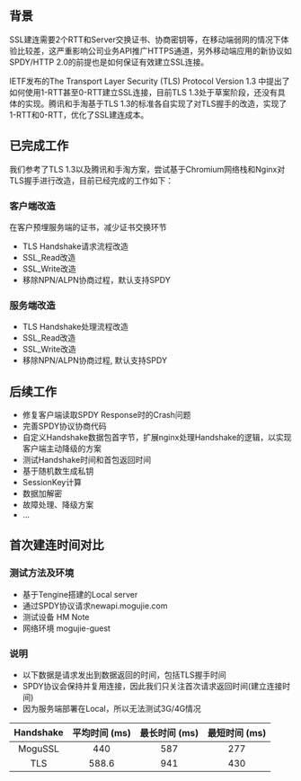 ## 背景
SSL建连需要2个RTT和Server交换证书、协商密钥等，在移动端弱网的情况下体验比较差，这严重影响公司业务API推广HTTPS通道，另外移动端应用的新协议如SPDY/HTTP 2.0的前提也是如何保证有效建立SSL连接。

IETF发布的The Transport Layer Security (TLS) Protocol Version 1.3 中提出了如何使用1-RTT甚至0-RTT建立SSL连接，目前TLS 1.3处于草案阶段，还没有具体的实现。腾讯和手淘基于TLS 1.3的标准各自实现了对TLS握手的改造，实现了1-RTT和0-RTT，优化了SSL建连成本。

## 已完成工作
我们参考了TLS 1.3以及腾讯和手淘方案，尝试基于Chromium网络栈和Nginx对TLS握手进行改造，目前已经完成的工作如下：
### 客户端改造
在客户预埋服务端的证书，减少证书交换环节
- TLS Handshake请求流程改造
- SSL_Read改造
- SSL_Write改造
- 移除NPN/ALPN协商过程，默认支持SPDY

### 服务端改造
- TLS Handshake处理流程改造
- SSL_Read改造
- SSL_Write改造
- 移除NPN/ALPN协商过程, 默认支持SPDY

## 后续工作
- 修复客户端读取SPDY Response时的Crash问题
- 完善SPDY协议协商代码
- 自定义Handshake数据包首字节，扩展nginx处理Handshake的逻辑，以实现客户端主动降级的方案
- 测试Handshake时间和首包返回时间
- 基于随机数生成私钥
- SessionKey计算
- 数据加解密
- 故障处理、降级方案
- …

## 首次建连时间对比
### 测试方法及环境
- 基于Tengine搭建的Local server
- 通过SPDY协议请求newapi.mogujie.com
- 测试设备 HM Note
- 网络环境 mogujie-guest

### 说明
- 以下数据是请求发出到数据返回的时间，包括TLS握手时间
- SPDY协议会保持并复用连接，因此我们只关注首次请求返回时间(建立连接时间)
- 因为服务端部署在Local，所以无法测试3G/4G情况

|Handshake|平均时间 (ms)|最长时间 (ms)|最短时间 (ms)
|:---:|:---:|:---:|:---:|
|MoguSSL|440|587|277
|TLS|588.6|941|430

